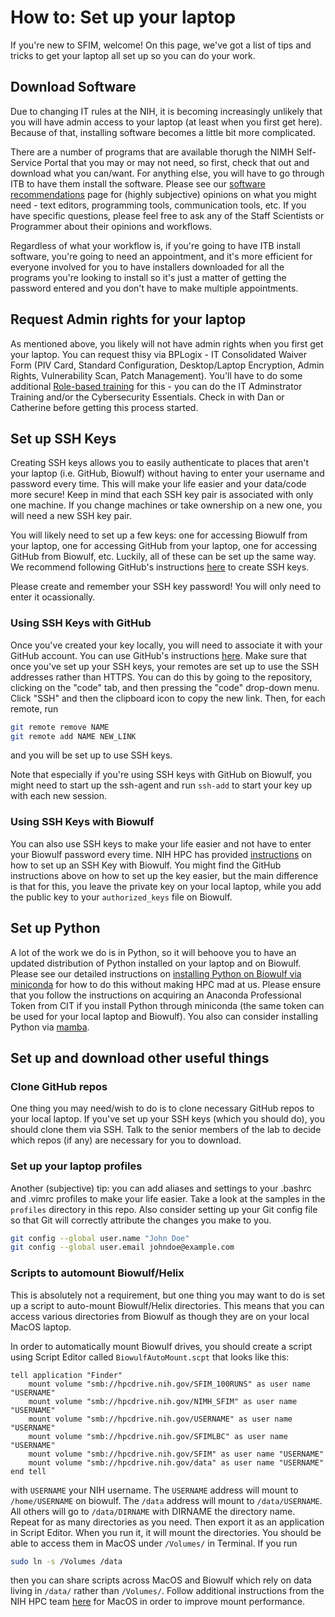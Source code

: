 # How to: Set up your laptop

If you're new to SFIM, welcome! On this page, we've got a list of tips and tricks to get your laptop all set up so you can do your work.

## Download Software

Due to changing IT rules at the NIH, it is becoming increasingly unlikely that you will have admin access to your laptop (at least when you first get here). Because of that, installing software becomes a little bit more complicated.

There are a number of programs that are available thorugh the NIMH Self-Service Portal that you may or may not need, so first, check that out and download what you can/want. For anything else, you will have to go through ITB to have them install the software. Please see our [software recommendations][software] page for (highly subjective) opinions on what you might need - text editors, programming tools, communication tools, etc. If you have specific questions, please feel free to ask any of the Staff Scientists or Programmer about their opinions and workflows.

Regardless of what your workflow is, if you're going to have ITB install software, you're going to need an appointment, and it's more efficient for everyone involved for you to have installers downloaded for all the programs you're looking to install so it's just a matter of getting the password entered and you don't have to make multiple appointments.

## Request Admin rights for your laptop

As mentioned above, you likely will not have admin rights when you first get your laptop. You can request thisy via BPLogix - IT Consolidated Waiver Form (PIV Card, Standard Configuration, Desktop/Laptop Encryption, Admin Rights, Vulnerability Scan, Patch Management). You'll have to do some additional [Role-based training][role_based_training] for this - you can do the IT Adminstrator Training and/or the Cybersecurity Essentials. Check in with Dan or Catherine before getting this process started.

## Set up SSH Keys

Creating SSH keys allows you to easily authenticate to places that aren't your laptop (i.e. GitHub, Biowulf) without having to enter your username and password every time. This will make your life easier and your data/code more secure! Keep in mind that each SSH key pair is associated with only one machine. If you change machines or take ownership on a new one, you will need a new SSH key pair.

You will likely need to set up a few keys: one for accessing Biowulf from your laptop, one for accessing GitHub from your laptop, one for accessing GitHub from Biowulf, etc. Luckily, all of these can be set up the same way. We recommend following GitHub's instructions [here][ssh-keys] to create SSH keys.

Please create and remember your SSH key password! You will only need to enter it ocassionally.

### Using SSH Keys with GitHub

Once you've created your key locally, you will need to associate it with
your GitHub account. You can use GitHub's instructions [here][gh_affiliate]. Make sure that once you've set up your SSH keys, your remotes are set up to use the SSH addresses rather than HTTPS.
You can do this by going to the repository, clicking on the "code" tab, and then pressing the "code" drop-down menu.
Click "SSH" and then the clipboard icon to copy the new link.
Then, for each remote, run

```bash
git remote remove NAME
git remote add NAME NEW_LINK
```

and you will be set up to use SSH keys.

Note that especially if you're using SSH keys with GitHub on Biowulf, you might need to start up the ssh-agent and run `ssh-add` to start your key up with each new session.

### Using SSH Keys with Biowulf

You can also use SSH keys to make your life easier and not have to enter your Biowulf password every time. NIH HPC has provided [instructions][biowulf_ssh_key] on how to set up an SSH Key with Biowulf. You might find the GitHub instructions above on how to set up the key easier, but the main difference is that for this, you leave the private key on your local laptop, while you add the public key to your `authorized_keys` file on Biowulf.

## Set up Python

A lot of the work we do is in Python, so it will behoove you to have an updated distribution of Python installed on your laptop and on Biowulf. Please see our detailed instructions on [installing Python on Biowulf via miniconda][python_biowulf] for how to do this without making HPC mad at us. Please ensure that you follow the instructions on acquiring an Anaconda Professional Token from CIT if you install Python through miniconda (the same token can be used for your local laptop and Biowulf). You also can consider installing Python via [mamba][mamba_install].

## Set up and download other useful things

### Clone GitHub repos

One thing you may need/wish to do is to clone necessary GitHub repos to your local laptop. If you've set up your SSH keys (which you should do), you should clone them via SSH. Talk to the senior members of the lab to decide which repos (if any) are necessary for you to download.

### Set up your laptop profiles

Another (subjective) tip: you can add aliases and settings to your .bashrc and .vimrc profiles to make your life easier. Take a look at the samples in the `profiles` directory in this repo. Also consider setting up your Git config file so that Git will correctly attribute the changes you make to you.

``` bash
git config --global user.name "John Doe"
git config --global user.email johndoe@example.com
```

### Scripts to automount Biowulf/Helix

This is absolutely not a requirement, but one thing you may want to do is set up a script to auto-mount Biowulf/Helix directories. This means that you can access various directories from Biowulf as though they are on your local MacOS laptop.

In order to automatically mount Biowulf drives, you should create a script using Script Editor called `BiowulfAutoMount.scpt` that looks like this:

```scpt
tell application "Finder"
    mount volume "smb://hpcdrive.nih.gov/SFIM_100RUNS" as user name "USERNAME"
    mount volume "smb://hpcdrive.nih.gov/NIMH_SFIM" as user name "USERNAME"
    mount volume "smb://hpcdrive.nih.gov/USERNAME" as user name "USERNAME"
    mount volume "smb://hpcdrive.nih.gov/SFIMLBC" as user name "USERNAME"
    mount volume "smb://hpcdrive.nih.gov/SFIM" as user name "USERNAME"
    mount volume "smb://hpcdrive.nih.gov/data" as user name "USERNAME"
end tell
```

with `USERNAME` your NIH username.
The `USERNAME` address will mount to `/home/USERNAME` on biowulf.
The `/data` address will mount to `/data/USERNAME`.
All others will go to `/data/DIRNAME` with DIRNAME the directory name. Repeat for as many directories as you need.
Then export it as an application in Script Editor.
When you run it, it will mount the directories.
You should be able to access them in MacOS under `/Volumes/` in Terminal.
If you run

```bash
sudo ln -s /Volumes /data
```

then you can share scripts across MacOS and Biowulf which rely on data
living in `/data/` rather than `/Volumes/`.
Follow additional instructions from the NIH HPC team [here][helix_mount] for MacOS in order to
improve mount performance.

[software]: <software.md>
[ssh-keys]:<https://docs.github.com/en/free-pro-team@latest/github/authenticating-to-github/generating-a-new-ssh-key-and-adding-it-to-the-ssh-agent>
[gh_affiliate]: <https://docs.github.com/en/free-pro-team@latest/github/authenticating-to-github/adding-a-new-ssh-key-to-your-github-account>
[biowulf_ssh_key]: https://hpc.nih.gov/docs/sshkeys.html
[python_biowulf]: <biowulf_conda.md>
[helix_mount]: <https://hpc.nih.gov/docs/helixdrive.html>
[role_based_training]: https://irtsectraining.nih.gov/
[mamba_install]: https://github.com/Paradoxdruid/mamba-how-to?tab=readme-ov-file
